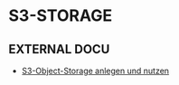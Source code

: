 S3-STORAGE
==========

EXTERNAL DOCU
-------------

- [S3-Object-Storage anlegen und nutzen](https://nws.netways.de/blog/2021/08/17/openstack-s3-objectstorage-anlegen-und-nutzen/)


